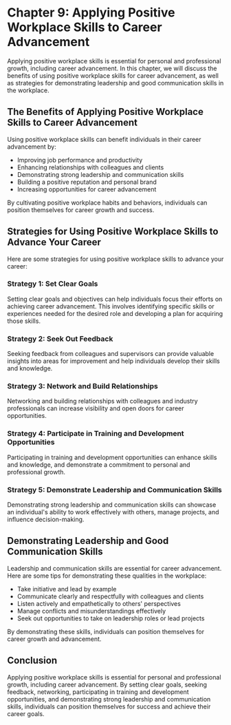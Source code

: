 Chapter 9: Applying Positive Workplace Skills to Career Advancement
===================================================================

Applying positive workplace skills is essential for personal and professional growth, including career advancement. In this chapter, we will discuss the benefits of using positive workplace skills for career advancement, as well as strategies for demonstrating leadership and good communication skills in the workplace.

The Benefits of Applying Positive Workplace Skills to Career Advancement
------------------------------------------------------------------------

Using positive workplace skills can benefit individuals in their career advancement by:

* Improving job performance and productivity
* Enhancing relationships with colleagues and clients
* Demonstrating strong leadership and communication skills
* Building a positive reputation and personal brand
* Increasing opportunities for career advancement

By cultivating positive workplace habits and behaviors, individuals can position themselves for career growth and success.

Strategies for Using Positive Workplace Skills to Advance Your Career
---------------------------------------------------------------------

Here are some strategies for using positive workplace skills to advance your career:

### Strategy 1: Set Clear Goals

Setting clear goals and objectives can help individuals focus their efforts on achieving career advancement. This involves identifying specific skills or experiences needed for the desired role and developing a plan for acquiring those skills.

### Strategy 2: Seek Out Feedback

Seeking feedback from colleagues and supervisors can provide valuable insights into areas for improvement and help individuals develop their skills and knowledge.

### Strategy 3: Network and Build Relationships

Networking and building relationships with colleagues and industry professionals can increase visibility and open doors for career opportunities.

### Strategy 4: Participate in Training and Development Opportunities

Participating in training and development opportunities can enhance skills and knowledge, and demonstrate a commitment to personal and professional growth.

### Strategy 5: Demonstrate Leadership and Communication Skills

Demonstrating strong leadership and communication skills can showcase an individual's ability to work effectively with others, manage projects, and influence decision-making.

Demonstrating Leadership and Good Communication Skills
------------------------------------------------------

Leadership and communication skills are essential for career advancement. Here are some tips for demonstrating these qualities in the workplace:

* Take initiative and lead by example
* Communicate clearly and respectfully with colleagues and clients
* Listen actively and empathetically to others' perspectives
* Manage conflicts and misunderstandings effectively
* Seek out opportunities to take on leadership roles or lead projects

By demonstrating these skills, individuals can position themselves for career growth and advancement.

Conclusion
----------

Applying positive workplace skills is essential for personal and professional growth, including career advancement. By setting clear goals, seeking feedback, networking, participating in training and development opportunities, and demonstrating strong leadership and communication skills, individuals can position themselves for success and achieve their career goals.
